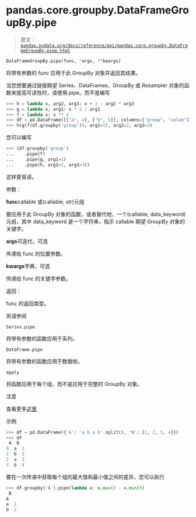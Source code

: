 # pandas.core.groupby.DataFrameGroupBy.pipe

> 原文：[`pandas.pydata.org/docs/reference/api/pandas.core.groupby.DataFrameGroupBy.pipe.html`](https://pandas.pydata.org/docs/reference/api/pandas.core.groupby.DataFrameGroupBy.pipe.html)

```py
DataFrameGroupBy.pipe(func, *args, **kwargs)
```

将带有参数的 func 应用于此 GroupBy 对象并返回其结果。

当您想要通过链接期望 Series、DataFrames、GroupBy 或 Resampler 对象的函数来提高可读性时，请使用.pipe。而不是编写

```py
>>> h = lambda x, arg2, arg3: x + 1 - arg2 * arg3
>>> g = lambda x, arg1: x * 5 / arg1
>>> f = lambda x: x ** 4
>>> df = pd.DataFrame([["a", 4], ["b", 5]], columns=["group", "value"])
>>> h(g(f(df.groupby('group')), arg1=1), arg2=2, arg3=3) 
```

您可以编写

```py
>>> (df.groupby('group')
...    .pipe(f)
...    .pipe(g, arg1=1)
...    .pipe(h, arg2=2, arg3=3)) 
```

这样更易读。

参数：

**func**callable 或(callable, str)元组

要应用于此 GroupBy 对象的函数，或者替代地，一个(callable, data_keyword)元组，其中 data_keyword 是一个字符串，指示 callable 期望 GroupBy 对象的关键字。

**args**可迭代，可选

传递给 func 的位置参数。

**kwargs**字典，可选

传递给 func 的关键字参数。

返回：

func 的返回类型。

另请参阅

`Series.pipe`

将带有参数的函数应用于系列。

`DataFrame.pipe`

将带有参数的函数应用于数据帧。

`apply`

将函数应用于每个组，而不是应用于完整的 GroupBy 对象。

注意

查看更多[这里](https://pandas.pydata.org/pandas-docs/stable/user_guide/groupby.html#piping-function-calls)

示例

```py
>>> df = pd.DataFrame({'A': 'a b a b'.split(), 'B': [1, 2, 3, 4]})
>>> df
 A  B
0  a  1
1  b  2
2  a  3
3  b  4 
```

要在一次传递中获取每个组的最大值和最小值之间的差异，您可以执行

```py
>>> df.groupby('A').pipe(lambda x: x.max() - x.min())
 B
A
a  2
b  2 
```
